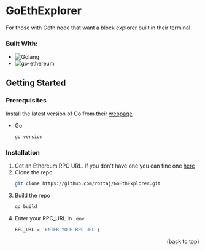 # GoEthExplorer

For those with Geth node that want a block explorer built in their terminal.

### Built With:

* ![Golang](https://img.shields.io/badge/go-%2300ADD8.svg?style=for-the-badge&logo=go&logoColor=white)
* ![go-ethereum](https://img.shields.io/badge/Ethereum-3C3C3D?style=for-the-badge&logo=Ethereum&logoColor=white)


<!-- GETTING STARTED -->
## Getting Started

### Prerequisites
Install the latest version of Go from their [webpage](https://go.dev/doc/install)
* Go
  ```sh
  go version
  ```

### Installation
1. Get an Ethereum RPC URL. If you don't have one you can fine one [here](https://www.alchemy.com/)
2. Clone the repo
   ```sh
   git clone https://github.com/rottaj/GoEthExplorer.git
   ```
3. Build the repo
   ```sh
   go build
   ```
4. Enter your RPC_URL in `.env`
   ```sh
   RPC_URL = 'ENTER YOUR RPC URL';
   ```

<p align="right">(<a href="#readme-top">back to top</a>)</p>

